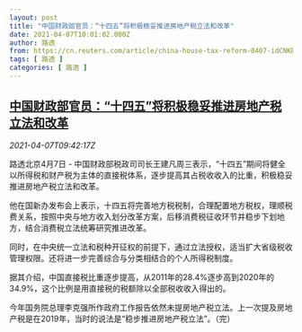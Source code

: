 ```yaml
---
layout: post
title: "中国财政部官员：“十四五”将积极稳妥推进房地产税立法和改革"
date: 2021-04-07T10:01:02.000Z
author: 路透
from: https://cn.reuters.com/article/china-house-tax-reform-0407-idCNKBS2BU17G
tags: [ 路透 ]
categories: [ 路透 ]
---
```

<!--1617789662000-->
[中国财政部官员：“十四五”将积极稳妥推进房地产税立法和改革](https://cn.reuters.com/article/china-house-tax-reform-0407-idCNKBS2BU17G)
------

<div>
<div><i>2021-04-07T09:42:17Z</i></div><p>路透北京4月7日 - 中国财政部税政司司长王建凡周三表示，“十四五”期间将健全以所得税和财产税为主体的直接税体系，逐步提高其占税收收入的比重，积极稳妥推进房地产税立法和改革。</p><p>他在国新办发布会上表示，十四五将完善地方税税制，合理配置地方税权，理顺税费关系，按照中央与地方收入划分改革方案，后移消费税征收环节并稳步下划地方，结合消费税立法统筹研究推进改革。</p><p>同时，在中央统一立法和税种开征权的前提下，通过立法授权，适当扩大省级税收管理权限。还将进一步完善综合与分类相结合的个人所得税制度。</p><p>据其介绍，中国直接税比重逐步提高，从2011年的28.4%逐步高到2020年的34.9%，这个比例是用直接税的税额除以全部税收收入得出的。</p><p>今年国务院总理李克强所作政府工作报告依然未提房地产税立法。上一次提及房地产税是在2019年，当时的说法是“稳步推进房地产税立法”。（完）</p>
</div>

